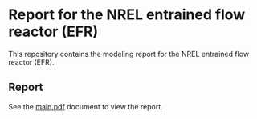 # Report for the NREL entrained flow reactor (EFR)

This repository contains the modeling report for the NREL entrained flow reactor (EFR).

## Report

See the [main.pdf](main.pdf) document to view the report.
